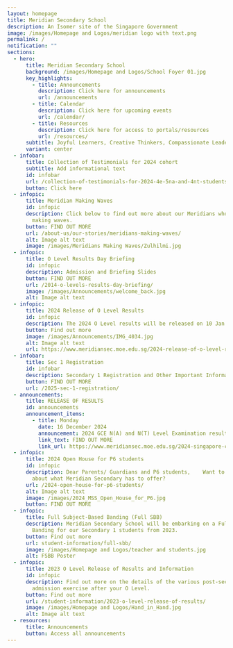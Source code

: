 ```yaml
---
layout: homepage
title: Meridian Secondary School
description: An Isomer site of the Singapore Government
image: /images/Homepage and Logos/meridian logo with text.png
permalink: /
notification: ""
sections:
  - hero:
      title: Meridian Secondary School
      background: /images/Homepage and Logos/School Foyer 01.jpg
      key_highlights:
        - title: Announcements
          description: Click here for announcements
          url: /announcements
        - title: Calendar
          description: Click here for upcoming events
          url: /calendar/
        - title: Resources
          description: Click here for access to portals/resources
          url: /resources/
      subtitle: Joyful Learners, Creative Thinkers, Compassionate Leaders
      variant: center
  - infobar:
      title: Collection of Testimonials for 2024 cohort
      subtitle: Add informational text
      id: infobar
      url: /collection-of-testimonials-for-2024-4e-5na-and-4nt-students/
      button: Click here
  - infopic:
      title: Meridian Making Waves
      id: infopic
      description: Click below to find out more about our Meridians who have been
        making waves.
      button: FIND OUT MORE
      url: /about-us/our-stories/meridians-making-waves/
      alt: Image alt text
      image: /images/Meridians Making Waves/Zulhilmi.jpg
  - infopic:
      title: O Level Results Day Briefing
      id: infopic
      description: Admission and Briefing Slides
      button: FIND OUT MORE
      url: /2014-o-levels-results-day-briefing/
      image: /images/Announcements/welcome_back.jpg
      alt: Image alt text
  - infopic:
      title: 2024 Release of O Level Results
      id: infopic
      description: The 2024 O Level results will be released on 10 Jan 2025 (Fri).
      button: Find out more
      image: /images/Announcements/IMG_4034.jpg
      alt: Image alt text
      url: https://www.meridiansec.moe.edu.sg/2024-release-of-o-level-results/
  - infobar:
      title: Sec 1 Registration
      id: infobar
      description: Secondary 1 Registration and Other Important Information
      button: FIND OUT MORE
      url: /2025-sec-1-registration/
  - announcements:
      title: RELEASE OF RESULTS
      id: announcements
      announcement_items:
        - title: Monday
          date: 16 December 2024
          announcement: 2024 GCE N(A) and N(T) Level Examination results
          link_text: FIND OUT MORE
          link_url: https://www.meridiansec.moe.edu.sg/2024-singapore-cambridge-gce-na-and-nt-level-examination/
  - infopic:
      title: 2024 Open House for P6 students
      id: infopic
      description: Dear Parents/ Guardians and P6 students,    Want to find out more
        about what Meridian Secondary has to offer?
      url: /2024-open-house-for-p6-students/
      alt: Image alt text
      image: /images/2024_MSS_Open_House_for_P6.jpg
      button: FIND OUT MORE
  - infopic:
      title: Full Subject-Based Banding (Full SBB)
      description: Meridian Secondary School will be embarking on a Full Subject-Based
        Banding for our Secondary 1 students from 2023.
      button: Find out more
      url: student-information/full-sbb/
      image: /images/Homepage and Logos/teacher and students.jpg
      alt: FSBB Poster
  - infopic:
      title: 2023 O Level Release of Results and Information
      id: infopic
      description: Find out more on the details of the various post-secondary
        admission exercise after your O Level.
      button: Find out more
      url: /student-information/2023-o-level-release-of-results/
      image: /images/Homepage and Logos/Hand_in_Hand.jpg
      alt: Image alt text
  - resources:
      title: Announcements
      button: Access all announcements
---
```

